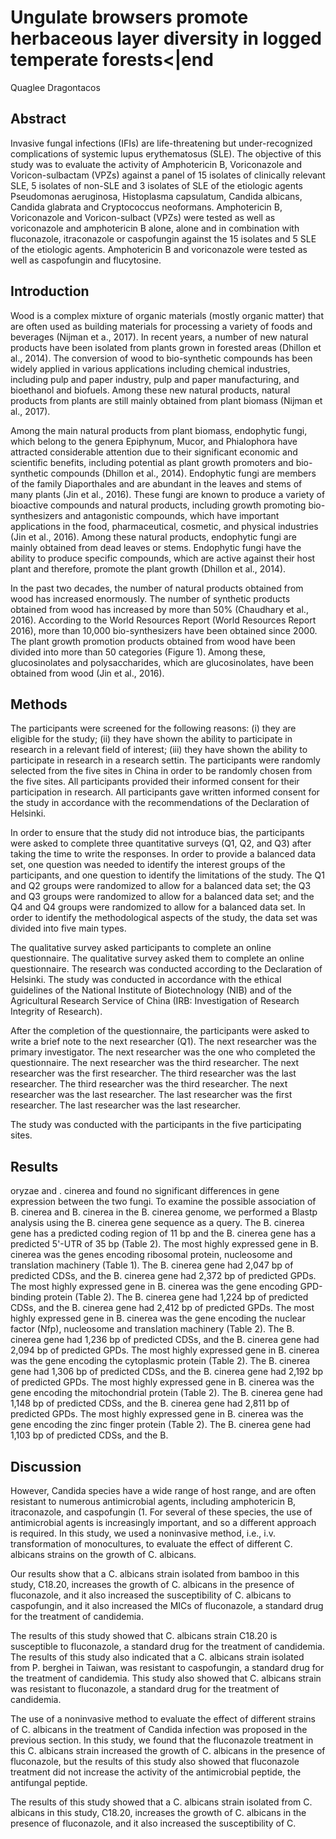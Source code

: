 # Ungulate browsers promote herbaceous layer diversity in logged temperate forests<|end
Quaglee Dragontacos


## Abstract
Invasive fungal infections (IFIs) are life-threatening but under-recognized complications of systemic lupus erythematosus (SLE). The objective of this study was to evaluate the activity of Amphotericin B, Voriconazole and Voricon-sulbactam (VPZs) against a panel of 15 isolates of clinically relevant SLE, 5 isolates of non-SLE and 3 isolates of SLE of the etiologic agents Pseudomonas aeruginosa, Histoplasma capsulatum, Candida albicans, Candida glabrata and Cryptococcus neoformans. Amphotericin B, Voriconazole and Voricon-sulbact (VPZs) were tested as well as voriconazole and amphotericin B alone, alone and in combination with fluconazole, itraconazole or caspofungin against the 15 isolates and 5 SLE of the etiologic agents. Amphotericin B and voriconazole were tested as well as caspofungin and flucytosine.


## Introduction
Wood is a complex mixture of organic materials (mostly organic matter) that are often used as building materials for processing a variety of foods and beverages (Nijman et a., 2017). In recent years, a number of new natural products have been isolated from plants grown in forested areas (Dhillon et al., 2014). The conversion of wood to bio-synthetic compounds has been widely applied in various applications including chemical industries, including pulp and paper industry, pulp and paper manufacturing, and bioethanol and biofuels. Among these new natural products, natural products from plants are still mainly obtained from plant biomass (Nijman et al., 2017).

Among the main natural products from plant biomass, endophytic fungi, which belong to the genera Epiphynum, Mucor, and Phialophora have attracted considerable attention due to their significant economic and scientific benefits, including potential as plant growth promoters and bio-synthetic compounds (Dhillon et al., 2014). Endophytic fungi are members of the family Diaporthales and are abundant in the leaves and stems of many plants (Jin et al., 2016). These fungi are known to produce a variety of bioactive compounds and natural products, including growth promoting bio-synthesizers and antagonistic compounds, which have important applications in the food, pharmaceutical, cosmetic, and physical industries (Jin et al., 2016). Among these natural products, endophytic fungi are mainly obtained from dead leaves or stems. Endophytic fungi have the ability to produce specific compounds, which are active against their host plant and therefore, promote the plant growth (Dhillon et al., 2014).

In the past two decades, the number of natural products obtained from wood has increased enormously. The number of synthetic products obtained from wood has increased by more than 50% (Chaudhary et al., 2016). According to the World Resources Report (World Resources Report 2016), more than 10,000 bio-synthesizers have been obtained since 2000. The plant growth promotion products obtained from wood have been divided into more than 50 categories (Figure 1). Among these, glucosinolates and polysaccharides, which are glucosinolates, have been obtained from wood (Jin et al., 2016).


## Methods
The participants were screened for the following reasons: (i) they are eligible for the study; (ii) they have shown the ability to participate in research in a relevant field of interest; (iii) they have shown the ability to participate in research in a research settin. The participants were randomly selected from the five sites in China in order to be randomly chosen from the five sites. All participants provided their informed consent for their participation in research. All participants gave written informed consent for the study in accordance with the recommendations of the Declaration of Helsinki.

In order to ensure that the study did not introduce bias, the participants were asked to complete three quantitative surveys (Q1, Q2, and Q3) after taking the time to write the responses. In order to provide a balanced data set, one question was needed to identify the interest groups of the participants, and one question to identify the limitations of the study. The Q1 and Q2 groups were randomized to allow for a balanced data set; the Q3 and Q3 groups were randomized to allow for a balanced data set; and the Q4 and Q4 groups were randomized to allow for a balanced data set. In order to identify the methodological aspects of the study, the data set was divided into five main types.

The qualitative survey asked participants to complete an online questionnaire. The qualitative survey asked them to complete an online questionnaire. The research was conducted according to the Declaration of Helsinki. The study was conducted in accordance with the ethical guidelines of the National Institute of Biotechnology (NIB) and of the Agricultural Research Service of China (IRB: Investigation of Research Integrity of Research).

After the completion of the questionnaire, the participants were asked to write a brief note to the next researcher (Q1). The next researcher was the primary investigator. The next researcher was the one who completed the questionnaire. The next researcher was the third researcher. The next researcher was the first researcher. The third researcher was the last researcher. The third researcher was the third researcher. The next researcher was the last researcher. The last researcher was the first researcher. The last researcher was the last researcher.

The study was conducted with the participants in the five participating sites.


## Results
oryzae and . cinerea and found no significant differences in gene expression between the two fungi. To examine the possible association of B. cinerea and B. cinerea in the B. cinerea genome, we performed a Blastp analysis using the B. cinerea gene sequence as a query. The B. cinerea gene has a predicted coding region of 11 bp and the B. cinerea gene has a predicted 5'-UTR of 35 bp (Table 2). The most highly expressed gene in B. cinerea was the genes encoding ribosomal protein, nucleosome and translation machinery (Table 1). The B. cinerea gene had 2,047 bp of predicted CDSs, and the B. cinerea gene had 2,372 bp of predicted GPDs. The most highly expressed gene in B. cinerea was the gene encoding GPD-binding protein (Table 2). The B. cinerea gene had 1,224 bp of predicted CDSs, and the B. cinerea gene had 2,412 bp of predicted GPDs. The most highly expressed gene in B. cinerea was the gene encoding the nuclear factor (Nfp), nucleosome and translation machinery (Table 2). The B. cinerea gene had 1,236 bp of predicted CDSs, and the B. cinerea gene had 2,094 bp of predicted GPDs. The most highly expressed gene in B. cinerea was the gene encoding the cytoplasmic protein (Table 2). The B. cinerea gene had 1,306 bp of predicted CDSs, and the B. cinerea gene had 2,192 bp of predicted GPDs. The most highly expressed gene in B. cinerea was the gene encoding the mitochondrial protein (Table 2). The B. cinerea gene had 1,148 bp of predicted CDSs, and the B. cinerea gene had 2,811 bp of predicted GPDs. The most highly expressed gene in B. cinerea was the gene encoding the zinc finger protein (Table 2). The B. cinerea gene had 1,103 bp of predicted CDSs, and the B.


## Discussion
However, Candida species have a wide range of host range, and are often resistant to numerous antimicrobial agents, including amphotericin B, itraconazole, and caspofungin (1. For several of these species, the use of antimicrobial agents is increasingly important, and so a different approach is required. In this study, we used a noninvasive method, i.e., i.v. transformation of monocultures, to evaluate the effect of different C. albicans strains on the growth of C. albicans.

Our results show that a C. albicans strain isolated from bamboo in this study, C18.20, increases the growth of C. albicans in the presence of fluconazole, and it also increased the susceptibility of C. albicans to caspofungin, and it also increased the MICs of fluconazole, a standard drug for the treatment of candidemia.

The results of this study showed that C. albicans strain C18.20 is susceptible to fluconazole, a standard drug for the treatment of candidemia. The results of this study also indicated that a C. albicans strain isolated from P. berghei in Taiwan, was resistant to caspofungin, a standard drug for the treatment of candidemia. This study also showed that C. albicans strain was resistant to fluconazole, a standard drug for the treatment of candidemia.

The use of a noninvasive method to evaluate the effect of different strains of C. albicans in the treatment of Candida infection was proposed in the previous section. In this study, we found that the fluconazole treatment in this C. albicans strain increased the growth of C. albicans in the presence of fluconazole, but the results of this study also showed that fluconazole treatment did not increase the activity of the antimicrobial peptide, the antifungal peptide.

The results of this study showed that a C. albicans strain isolated from C. albicans in this study, C18.20, increases the growth of C. albicans in the presence of fluconazole, and it also increased the susceptibility of C.
